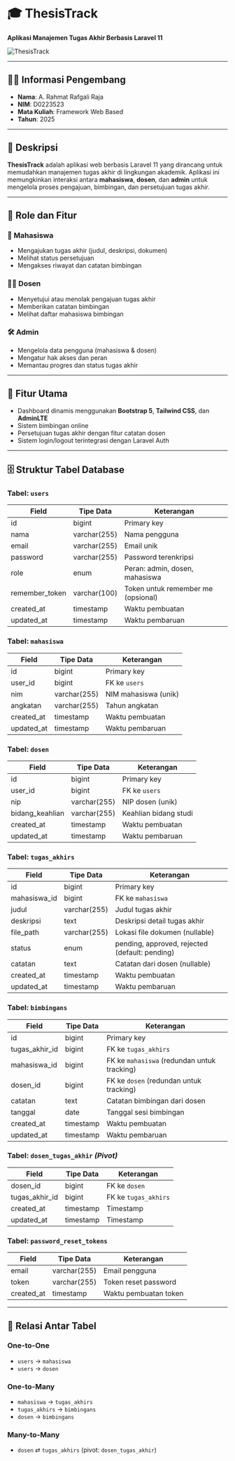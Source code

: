 # 🎓 ThesisTrack  
**Aplikasi Manajemen Tugas Akhir Berbasis Laravel 11**

![ThesisTrack](https://github.com/user-attachments/assets/c968dc9d-2459-4d12-9970-55c1f1d45c04)

---

## 👨‍💻 Informasi Pengembang
- **Nama**: A. Rahmat Rafgali Raja  
- **NIM**: D0223523  
- **Mata Kuliah**: Framework Web Based  
- **Tahun**: 2025  

---

## 📝 Deskripsi  
**ThesisTrack** adalah aplikasi web berbasis Laravel 11 yang dirancang untuk memudahkan manajemen tugas akhir di lingkungan akademik. Aplikasi ini memungkinkan interaksi antara **mahasiswa**, **dosen**, dan **admin** untuk mengelola proses pengajuan, bimbingan, dan persetujuan tugas akhir.

---

## 👥 Role dan Fitur

### 🧑 Mahasiswa
- Mengajukan tugas akhir (judul, deskripsi, dokumen)
- Melihat status persetujuan
- Mengakses riwayat dan catatan bimbingan

### 👨‍🏫 Dosen
- Menyetujui atau menolak pengajuan tugas akhir
- Memberikan catatan bimbingan
- Melihat daftar mahasiswa bimbingan

### 🛠️ Admin
- Mengelola data pengguna (mahasiswa & dosen)
- Mengatur hak akses dan peran
- Memantau progres dan status tugas akhir

---

## 🚀 Fitur Utama
- Dashboard dinamis menggunakan **Bootstrap 5**, **Tailwind CSS**, dan **AdminLTE**
- Sistem bimbingan online
- Persetujuan tugas akhir dengan fitur catatan dosen
- Sistem login/logout terintegrasi dengan Laravel Auth

---

## 🗄️ Struktur Tabel Database

### Tabel: `users`
| Field            | Tipe Data     | Keterangan                              |
|------------------|---------------|------------------------------------------|
| id               | bigint        | Primary key                              |
| nama             | varchar(255)  | Nama pengguna                            |
| email            | varchar(255)  | Email unik                               |
| password         | varchar(255)  | Password terenkripsi                     |
| role             | enum          | Peran: admin, dosen, mahasiswa           |
| remember_token   | varchar(100)  | Token untuk remember me (opsional)       |
| created_at       | timestamp     | Waktu pembuatan                          |
| updated_at       | timestamp     | Waktu pembaruan                          |

### Tabel: `mahasiswa`
| Field      | Tipe Data     | Keterangan                            |
|------------|---------------|----------------------------------------|
| id         | bigint        | Primary key                            |
| user_id    | bigint        | FK ke `users`                          |
| nim        | varchar(255)  | NIM mahasiswa (unik)                   |
| angkatan   | varchar(255)  | Tahun angkatan                         |
| created_at | timestamp     | Waktu pembuatan                        |
| updated_at | timestamp     | Waktu pembaruan                        |

### Tabel: `dosen`
| Field            | Tipe Data     | Keterangan                            |
|------------------|---------------|----------------------------------------|
| id               | bigint        | Primary key                            |
| user_id          | bigint        | FK ke `users`                          |
| nip              | varchar(255)  | NIP dosen (unik)                       |
| bidang_keahlian  | varchar(255)  | Keahlian bidang studi                  |
| created_at       | timestamp     | Waktu pembuatan                        |
| updated_at       | timestamp     | Waktu pembaruan                        |

### Tabel: `tugas_akhirs`
| Field          | Tipe Data     | Keterangan                                         |
|----------------|---------------|----------------------------------------------------|
| id             | bigint        | Primary key                                        |
| mahasiswa_id   | bigint        | FK ke `mahasiswa`                                  |
| judul          | varchar(255)  | Judul tugas akhir                                  |
| deskripsi      | text          | Deskripsi detail tugas akhir                       |
| file_path      | varchar(255)  | Lokasi file dokumen (nullable)                     |
| status         | enum          | pending, approved, rejected (default: pending)     |
| catatan        | text          | Catatan dari dosen (nullable)                      |
| created_at     | timestamp     | Waktu pembuatan                                    |
| updated_at     | timestamp     | Waktu pembaruan                                    |

### Tabel: `bimbingans`
| Field           | Tipe Data     | Keterangan                                     |
|-----------------|---------------|-------------------------------------------------|
| id              | bigint        | Primary key                                     |
| tugas_akhir_id  | bigint        | FK ke `tugas_akhirs`                            |
| mahasiswa_id    | bigint        | FK ke `mahasiswa` (redundan untuk tracking)     |
| dosen_id        | bigint        | FK ke `dosen` (redundan untuk tracking)         |
| catatan         | text          | Catatan bimbingan dari dosen                    |
| tanggal         | date          | Tanggal sesi bimbingan                          |
| created_at      | timestamp     | Waktu pembuatan                                 |
| updated_at      | timestamp     | Waktu pembaruan                                 |

### Tabel: `dosen_tugas_akhir` *(Pivot)*
| Field           | Tipe Data     | Keterangan                                  |
|-----------------|---------------|----------------------------------------------|
| dosen_id        | bigint        | FK ke `dosen`                                |
| tugas_akhir_id  | bigint        | FK ke `tugas_akhirs`                         |
| created_at      | timestamp     | Timestamp                                    |
| updated_at      | timestamp     | Timestamp                                    |

### Tabel: `password_reset_tokens`
| Field      | Tipe Data     | Keterangan                             |
|------------|---------------|-----------------------------------------|
| email      | varchar(255)  | Email pengguna                          |
| token      | varchar(255)  | Token reset password                    |
| created_at | timestamp     | Waktu pembuatan token                   |

---

## 🔗 Relasi Antar Tabel

### One-to-One
- `users` → `mahasiswa`  
- `users` → `dosen`

### One-to-Many
- `mahasiswa` → `tugas_akhirs`
- `tugas_akhirs` → `bimbingans`
- `dosen` → `bimbingans`

### Many-to-Many
- `dosen` ⇄ `tugas_akhirs` (pivot: `dosen_tugas_akhir`)
